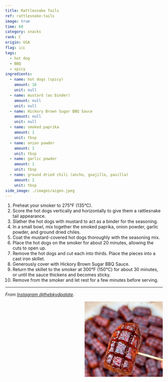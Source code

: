 ```yaml
---
title: Rattlesnake Tails
ref: rattlesnake-tails
image: true
time: 60
category: snacks
rank: C
origin: USA
flag: 🇺🇸
tags:
  - hot dog
  - BBQ
  - spicy
ingredients:
  - name: hot dogs (spicy)
    amount: 16
    unit: null
  - name: mustard (as binder)
    amount: null
    unit: null
  - name: Hickory Brown Sugar BBQ Sauce
    amount: null
    unit: null
  - name: smoked paprika
    amount: 1
    unit: tbsp
  - name: onion powder
    amount: 1
    unit: tbsp
  - name: garlic powder
    amount: 1
    unit: tbsp
  - name: ground dried chili (ancho, guajillo, pasilla)
    amount: 2
    unit: tbsp
side_image: ./images/aigen.jpeg
---
```


1. Preheat your smoker to 275°F (135°C).
2. Score the hot dogs vertically and horizontally to give them a rattlesnake tail appearance.
3. Slather the hot dogs with mustard to act as a binder for the seasoning.
4. In a small bowl, mix together the smoked paprika, onion powder, garlic powder, and ground dried chiles.
5. Coat the mustard-covered hot dogs thoroughly with the seasoning mix.
6. Place the hot dogs on the smoker for about 20 minutes, allowing the cuts to open up.
7. Remove the hot dogs and cut each into thirds. Place the pieces into a cast iron skillet.
8. Generously cover with Hickory Brown Sugar BBQ Sauce.
9. Return the skillet to the smoker at 300°F (150°C) for about 30 minutes, or until the sauce thickens and becomes sticky.
10. Remove from the smoker and let rest for a few minutes before serving.

---

_From [Instagram @thebkydpalate](https://www.instagram.com/reel/DJ4uaabx245/?utm_source=ig_web_copy_link)._

<img src="images/rattlesnake_tails.jpg" style="width:250px; float:right;"/>
